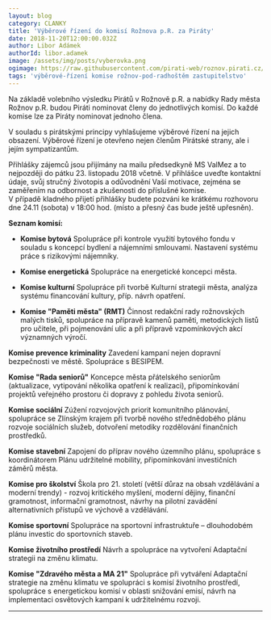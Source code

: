 ```yaml
---
layout: blog
category: CLANKY
title: 'Výběrové řízení do komisí Rožnova p.R. za Piráty'
date: 2018-11-20T12:00:00.032Z
author: Libor Adámek
authorId: libor.adamek
image: /assets/img/posts/vyberovka.png
ogimage: https://raw.githubusercontent.com/pirati-web/roznov.pirati.cz/master/assets/img/posts/vyberovka.png
tags: 'výběrové-řízení komise rožnov-pod-radhoštěm zastupitelstvo'
---
```

Na základě volebního výsledku Pirátů v Rožnově p.R. a nabídky Rady města Rožnov p.R. budou Piráti nominovat členy do jednotlivých komisí. Do každé komise lze za Piráty nominovat jednoho člena. 

V souladu s pirátskými principy vyhlašujeme výběrové řízení na jejich obsazení. Výběrové řízení je otevřeno nejen členům Pirátské strany, ale i jejím sympatizantům.

Přihlášky zájemců jsou přijímány na mailu předsedkyně MS ValMez a to nejpozději do pátku 23. listopadu 2018 včetně.
V přihlášce uveďte kontaktní údaje, svůj stručný životopis a odůvodnění Vaší motivace, zejména se zaměřením na odbornost a zkušenosti do příslušné komise.  
V případě kladného přijetí přihlášky budete pozváni ke krátkému rozhovoru dne 24.11 (sobota) v 18:00 hod. (místo a přesný čas bude ještě upřesněn).

__Seznam komisí:__

- **Komise bytová** Spolupráce při kontrole využití bytového fondu v souladu s koncepcí bydlení a nájemními smlouvami. Nastavení systému práce s rizikovými nájemníky.

- **Komise energetická** Spolupráce na energetické koncepci města.

- **Komise kulturní** Spolupráce při tvorbě Kulturní strategii města, analýza systému financování kultury, příp. návrh opatření.

- **Komise "Paměti města"  (RMT)** Činnost redakční rady rožnovských malých tisků, spolupráce na přípravě kamenů paměti,  metodických listů pro učitele, při pojmenování ulic a při přípravě vzpomínkových akcí významných výročí.

**Komise prevence kriminality** Zavedení kampaní nejen dopravní bezpečnosti ve městě. Spolupráce s BESIPEM.

**Komise "Rada seniorů"** Koncepce města přátelského seniorům (aktualizace, vytipování několika opatření k realizaci), připomínkování projektů veřejného prostoru či dopravy z pohledu života seniorů.

**Komise sociální** Zúžení rozvojových priorit komunitního plánování, spolupráce se Zlínským krajem při tvorbě nového střednědobého plánu rozvoje sociálních služeb, dotvoření metodiky rozdělování finančních prostředků.

**Komise stavební** Zapojení do příprav nového územního plánu, spolupráce s koordinátorem Plánu udržitelné mobility, připomínkování investičních záměrů města.

**Komise pro školství** Škola pro 21. století (větší důraz na obsah vzdělávání a moderní trendy) - rozvoj kritického myšlení, moderní dějiny, finanční gramotnost, informační gramotnost, návrhy na pilotní zavádění alternativních přístupů ve výchově a vzdělávání.

**Komise sportovní** Spolupráce na sportovní infrastruktuře – dlouhodobém plánu investic do sportovních staveb.

**Komise životního prostředí** Návrh a spolupráce na vytvoření Adaptační strategii na změnu klimatu.

**Komise "Zdravého města a MA 21"** Spolupráce při vytváření Adaptační strategie na změnu klimatu ve spolupráci s komisí životního prostředí, spolupráce s energetickou komisí v oblasti snižování emisí, návrh na implementaci osvětových kampaní k udržitelnému rozvoji.

- - -
